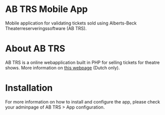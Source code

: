 # AB TRS Mobile App
Mobile application for validating tickets sold using Alberts-Beck Theaterreserveringssoftware (AB TRS).

# About AB TRS
AB TRS is a online webapplication built in PHP for selling tickets for theatre shows. More information on [this webpage](https://www.finnalberts.nl/projecten/andere-projecten/theaterreserveringssoftware) (Dutch only).

# Installation
For more information on how to install and configure the app, please check your adminpage of AB TRS > App configuration.

